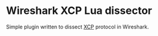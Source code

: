 # Wireshark XCP Lua dissector
Simple plugin written to dissect [XCP](https://en.wikipedia.org/wiki/XCP_(protocol)) protocol in Wireshark.
